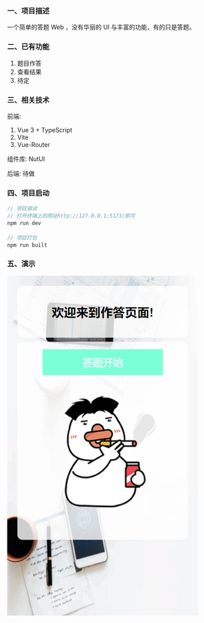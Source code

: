 ### 一、项目描述
一个简单的答题 Web ，没有华丽的 UI 与丰富的功能，有的只是答题。

### 二、已有功能
1. 题目作答
2. 查看结果
3. 待定

### 三、相关技术
前端: 
1. Vue 3 + TypeScript
2. Vite
3. Vue-Router

组件库: NutUI

后端: 待做

### 四、项目启动
```javascript
// 项目调试
// 打开终端上的网址http://127.0.0.1:5173/即可
npm run dev

// 项目打包
npm run built
```

### 五、演示
![演示动图](/gif/1.gif)